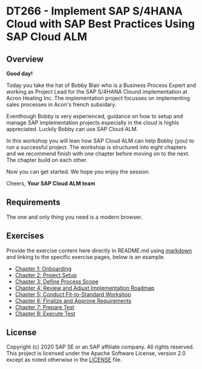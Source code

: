 # DT266 - Implement SAP S/4HANA Cloud with SAP Best Practices Using SAP Cloud ALM

## Overview

**Good day!**

Today you take the hat of Bobby Blair who is a Business Process Expert and working as Project Lead for the SAP S/4HANA Clound implementation at Acron Heating Inc. The implementation project focusses on implementing sales processes in Acon's french subsidary.​

Eventhough Bobby is very experienced, guidance on how to setup and manage SAP implementation projects especially in the cloud is highls appreciated. Luckily Bobby can use SAP Cloud ALM.

In this workshop you will lean how SAP Cloud ALM can help Bobby (you)  to run a successful project. The workshop is structured into eight chapters and we recommend finish with one chapter before moving on to the next. The chapter build on each other.

Now you can get started. We hope you enjoy the session.

​Cheers, 
**Your SAP Cloud ALM team**

## Requirements

The one and only thing you need is a modern browser.

## Exercises

Provide the exercise content here directly in README.md using [markdown](https://guides.github.com/features/mastering-markdown/) and linking to the specific exercise pages, below is an example.

- [Chapter 1: Onboarding](exercises/Chapter1/Markdown.md)
- [Chapter 2: Project Setup](exercises/Chapter2/Markdown.md)
- [Chapter 3: Define Process Scope](exercises/Chapter3/Markdown.md)
- [Chapter 4: Review and Adjust Implementation Roadmap](exercises/Chapter4/Markdown.md)
- [Chapter 5: Conduct Fit-to-Standard Workshop](exercises/Chapter5/Markdown.md)
- [Chapter 6: Finalize and Approve Requirements](exercises/Chapter6/Markdown.md)
- [Chapter 7: Prepare Test](exercises/Chapter7/Markdown.md)
- [Chapter 8: Execute Test](exercises/Chapter8/Markdown.md)

## License
Copyright (c) 2020 SAP SE or an SAP affiliate company. All rights reserved. This project is licensed under the Apache Software License, version 2.0 except as noted otherwise in the [LICENSE](LICENSES/Apache-2.0.txt) file.
